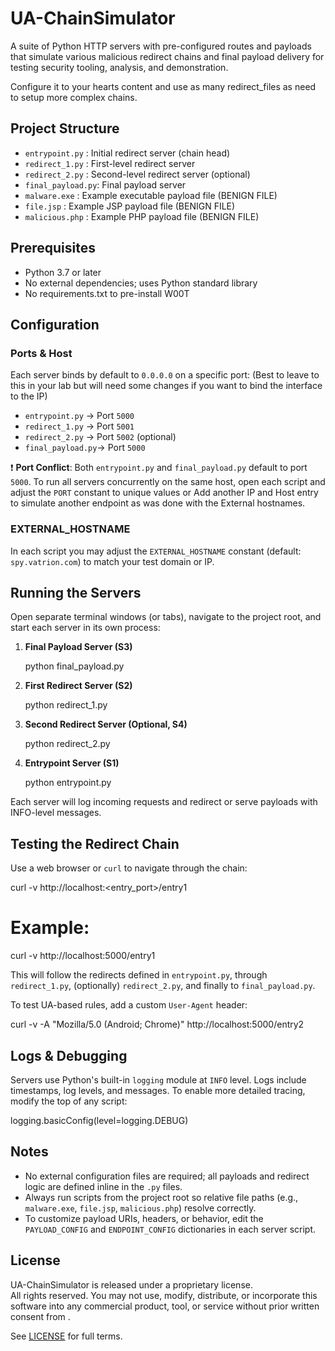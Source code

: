 # UA-ChainSimulator

A suite of Python HTTP servers with pre-configured routes and payloads that simulate various malicious redirect chains and final payload delivery for testing security tooling, analysis, and demonstration. 

Configure it to your hearts content and use as many redirect_files as need to setup more complex chains. 

## Project Structure

- `entrypoint.py`   : Initial redirect server (chain head)
- `redirect_1.py`   : First-level redirect server
- `redirect_2.py`   : Second-level redirect server (optional)
- `final_payload.py`: Final payload server
- `malware.exe`     : Example executable payload file (BENIGN FILE)
- `file.jsp`        : Example JSP payload file (BENIGN FILE)
- `malicious.php`   : Example PHP payload file (BENIGN FILE)

## Prerequisites

- Python 3.7 or later
- No external dependencies; uses Python standard library
- No requirements.txt to pre-install W00T

## Configuration

### Ports & Host
Each server binds by default to `0.0.0.0` on a specific port: (Best to leave to this in your lab but will need some changes if you want to bind the interface to the IP)

- `entrypoint.py`   → Port `5000`
- `redirect_1.py`   → Port `5001`
- `redirect_2.py`   → Port `5002` (optional)
- `final_payload.py`→ Port `5000` 

❗ **Port Conflict**: Both `entrypoint.py` and `final_payload.py` default to port `5000`. To run all servers concurrently on the same host, open each script and adjust the `PORT` constant to unique values or Add another IP and Host entry to simulate another endpoint as was done with the External hostnames.

### EXTERNAL_HOSTNAME
In each script you may adjust the `EXTERNAL_HOSTNAME` constant (default: `spy.vatrion.com`) to match your test domain or IP.

## Running the Servers

Open separate terminal windows (or tabs), navigate to the project root, and start each server in its own process:

1. **Final Payload Server (S3)**
  
   python final_payload.py
   
2. **First Redirect Server (S2)**
  
   python redirect_1.py
   
3. **Second Redirect Server (Optional, S4)**
  
   python redirect_2.py
   
4. **Entrypoint Server (S1)**
  
   python entrypoint.py
   

Each server will log incoming requests and redirect or serve payloads with INFO-level messages.

## Testing the Redirect Chain

Use a web browser or `curl` to navigate through the chain:

curl -v http://localhost:<entry_port>/entry1

# Example:

curl -v http://localhost:5000/entry1

This will follow the redirects defined in `entrypoint.py`, through `redirect_1.py`, (optionally) `redirect_2.py`, and finally to `final_payload.py`.

To test UA-based rules, add a custom `User-Agent` header:

curl -v -A "Mozilla/5.0 (Android; Chrome)" http://localhost:5000/entry2


## Logs & Debugging

Servers use Python's built-in `logging` module at `INFO` level. Logs include timestamps, log levels, and messages. To enable more detailed tracing, modify the top of any script:

logging.basicConfig(level=logging.DEBUG)


## Notes

- No external configuration files are required; all payloads and redirect logic are defined inline in the `.py` files.
- Always run scripts from the project root so relative file paths (e.g., `malware.exe`, `file.jsp`, `malicious.php`) resolve correctly.
- To customize payload URIs, headers, or behavior, edit the `PAYLOAD_CONFIG` and `ENDPOINT_CONFIG` dictionaries in each server script.

## License

UA-ChainSimulator is released under a proprietary license.  
All rights reserved. You may not use, modify, distribute, or incorporate this software into any commercial product, tool, or service without prior written consent from .  

See [LICENSE](./LICENSE) for full terms.
